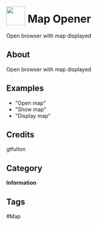 # <img src="https://raw.githack.com/FortAwesome/Font-Awesome/master/svgs/solid/map-marker-alt.svg" card_color="#00B300" width="50" height="50" style="vertical-align:bottom"/> Map Opener
Open browser with map displayed

## About
Open browser with map displayed

## Examples
* "Open map"
* "Show map"
* "Display map"

## Credits
gtfulton

## Category
**Information**

## Tags
#Map

